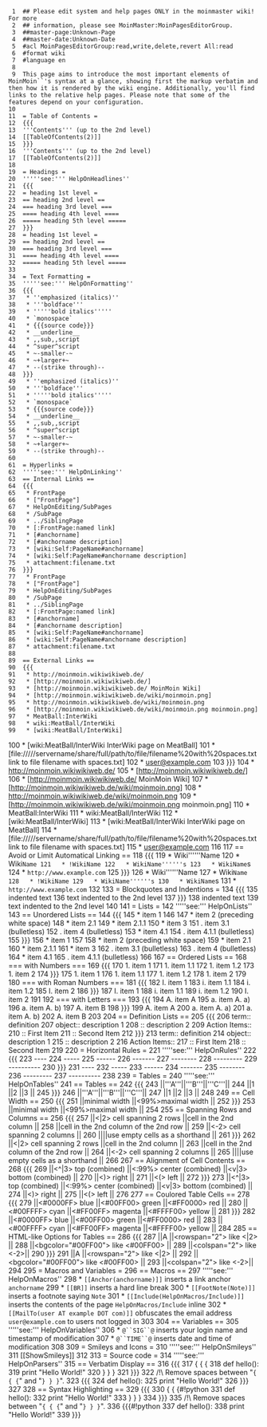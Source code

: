      1	## Please edit system and help pages ONLY in the moinmaster wiki! For more
     2	## information, please see MoinMaster:MoinPagesEditorGroup.
     3	##master-page:Unknown-Page
     4	##master-date:Unknown-Date
     5	#acl MoinPagesEditorGroup:read,write,delete,revert All:read
     6	#format wiki
     7	#language en
     8
     9	This page aims to introduce the most important elements of MoinMoin``'s syntax at a glance, showing first the markup verbatim and then how it is rendered by the wiki engine. Additionally, you'll find links to the relative help pages. Please note that some of the features depend on your configuration.
    10
    11	= Table of Contents =
    12	{{{
    13	'''Contents''' (up to the 2nd level)
    14	[[TableOfContents(2)]]
    15	}}}
    16	'''Contents''' (up to the 2nd level)
    17	[[TableOfContents(2)]]
    18
    19	= Headings =
    20	'''''see:''' HelpOnHeadlines''
    21	{{{
    22	= heading 1st level =
    23	== heading 2nd level ==
    24	=== heading 3rd level ===
    25	==== heading 4th level ====
    26	===== heading 5th level =====
    27	}}}
    28	= heading 1st level =
    29	== heading 2nd level ==
    30	=== heading 3rd level ===
    31	==== heading 4th level ====
    32	===== heading 5th level =====
    33
    34	= Text Formatting =
    35	'''''see:''' HelpOnFormatting''
    36	{{{
    37	 * ''emphasized (italics)''
    38	 * '''boldface'''
    39	 * '''''bold italics'''''
    40	 * `monospace`
    41	 * {{{source code}}}
    42	 * __underline__
    43	 * ,,sub,,script
    44	 * ^super^script
    45	 * ~-smaller-~
    46	 * ~+larger+~
    47	 * --(strike through)--
    48	}}}
    49	 * ''emphasized (italics)''
    50	 * '''boldface'''
    51	 * '''''bold italics'''''
    52	 * `monospace`
    53	 * {{{source code}}}
    54	 * __underline__
    55	 * ,,sub,,script
    56	 * ^super^script
    57	 * ~-smaller-~
    58	 * ~+larger+~
    59	 * --(strike through)--
    60
    61	= Hyperlinks =
    62	'''''see:''' HelpOnLinking''
    63	== Internal Links ==
    64	{{{
    65	 * FrontPage
    66	 * ["FrontPage"]
    67	 * HelpOnEditing/SubPages
    68	 * /SubPage
    69	 * ../SiblingPage
    70	 * [:FrontPage:named link]
    71	 * [#anchorname]
    72	 * [#anchorname description]
    73	 * [wiki:Self:PageName#anchorname]
    74	 * [wiki:Self:PageName#anchorname description]
    75	 * attachment:filename.txt
    76	}}}
    77	 * FrontPage
    78	 * ["FrontPage"]
    79	 * HelpOnEditing/SubPages
    80	 * /SubPage
    81	 * ../SiblingPage
    82	 * [:FrontPage:named link]
    83	 * [#anchorname]
    84	 * [#anchorname description]
    85	 * [wiki:Self:PageName#anchorname]
    86	 * [wiki:Self:PageName#anchorname description]
    87	 * attachment:filename.txt
    88
    89	== External Links ==
    90	{{{
    91	 * http://moinmoin.wikiwikiweb.de/
    92	 * [http://moinmoin.wikiwikiweb.de/]
    93	 * [http://moinmoin.wikiwikiweb.de/ MoinMoin Wiki]
    94	 * [http://moinmoin.wikiwikiweb.de/wiki/moinmoin.png]
    95	 * http://moinmoin.wikiwikiweb.de/wiki/moinmoin.png
    96	 * [http://moinmoin.wikiwikiweb.de/wiki/moinmoin.png moinmoin.png]
    97	 * MeatBall:InterWiki
    98	 * wiki:MeatBall/InterWiki
    99	 * [wiki:MeatBall/InterWiki]
   100	 * [wiki:MeatBall/InterWiki InterWiki page on MeatBall]
   101	 * [file://///servername/share/full/path/to/file/filename%20with%20spaces.txt link to file filename with spaces.txt]
   102	 * user@example.com
   103	}}}
   104	 * http://moinmoin.wikiwikiweb.de/
   105	 * [http://moinmoin.wikiwikiweb.de/]
   106	 * [http://moinmoin.wikiwikiweb.de/ MoinMoin Wiki]
   107	 * [http://moinmoin.wikiwikiweb.de/wiki/moinmoin.png]
   108	 * http://moinmoin.wikiwikiweb.de/wiki/moinmoin.png
   109	 * [http://moinmoin.wikiwikiweb.de/wiki/moinmoin.png moinmoin.png]
   110	 * MeatBall:InterWiki
   111	 * wiki:MeatBall/InterWiki
   112	 * [wiki:MeatBall/InterWiki]
   113	 * [wiki:MeatBall/InterWiki InterWiki page on MeatBall]
   114	 * [file://///servername/share/full/path/to/file/filename%20with%20spaces.txt link to file filename with spaces.txt]
   115	 * user@example.com
   116
   117	== Avoid or Limit Automatical Linking ==
   118	{{{
   119	 * Wiki''''''Name
   120	 * Wiki``Name
   121	 * !WikiName
   122	 * WikiName''''''s
   123	 * WikiName``s
   124	 * `http://www.example.com`
   125	}}}
   126	 * Wiki''''''Name
   127	 * Wiki``Name
   128	 * !WikiName
   129	 * WikiName''''''s
   130	 * WikiName``s
   131	 * `http://www.example.com`
   132
   133	= Blockquotes and Indentions =
   134	{{{
   135	 indented text
   136	  text indented to the 2nd level
   137	}}}
   138	 indented text
   139	  text indented to the 2nd level
   140
   141	= Lists =
   142	'''''see:''' HelpOnLists''
   143	== Unordered Lists ==
   144	{{{
   145	 * item 1
   146
   147	 * item 2 (preceding white space)
   148	  * item 2.1
   149	   * item 2.1.1
   150	 * item 3
   151	  . item 3.1 (bulletless)
   152	 . item 4 (bulletless)
   153	  * item 4.1
   154	   . item 4.1.1 (bulletless)
   155	}}}
   156	 * item 1
   157
   158	 * item 2 (preceding white space)
   159	  * item 2.1
   160	   * item 2.1.1
   161	 * item 3
   162	  . item 3.1 (bulletless)
   163	 . item 4 (bulletless)
   164	  * item 4.1
   165	   . item 4.1.1 (bulletless)
   166
   167	== Ordered Lists ==
   168	=== with Numbers ===
   169	{{{
   170	 1. item 1
   171	   1. item 1.1
   172	   1. item 1.2
   173	 1. item 2
   174	}}}
   175	 1. item 1
   176	   1. item 1.1
   177	   1. item 1.2
   178	 1. item 2
   179
   180	=== with Roman Numbers ===
   181	{{{
   182	 I. item 1
   183	   i. item 1.1
   184	   i. item 1.2
   185	 I. item 2
   186	}}}
   187	 I. item 1
   188	   i. item 1.1
   189	   i. item 1.2
   190	 I. item 2
   191
   192	=== with Letters ===
   193	{{{
   194	 A. item A
   195	   a. item A. a)
   196	   a. item A. b)
   197	 A. item B
   198	}}}
   199	 A. item A
   200	   a. item A. a)
   201	   a. item A. b)
   202	 A. item B
   203
   204	== Definition Lists ==
   205	{{{
   206	 term:: definition
   207	 object:: description 1
   208	 :: description 2
   209	 Action Items::
   210	 :: First Item
   211	 :: Second Item
   212	}}}
   213	 term:: definition
   214	 object:: description 1
   215	 :: description 2
   216	 Action Items::
   217	 :: First Item
   218	 :: Second Item
   219
   220	= Horizontal Rules =
   221	'''''see:''' HelpOnRules''
   222	{{{
   223	----
   224	-----
   225	------
   226	-------
   227	--------
   228	---------
   229	----------
   230	}}}
   231	----
   232	-----
   233	------
   234	-------
   235	--------
   236	---------
   237	----------
   238
   239	= Tables =
   240	'''''see:''' HelpOnTables''
   241	== Tables ==
   242	{{{
   243	||'''A'''||'''B'''||'''C'''||
   244	||1      ||2      ||3      ||
   245	}}}
   246	||'''A'''||'''B'''||'''C'''||
   247	||1      ||2      ||3      ||
   248
   249	== Cell Width ==
   250	{{{
   251	||minimal width ||<99%>maximal width ||
   252	}}}
   253	||minimal width ||<99%>maximal width ||
   254
   255	== Spanning Rows and Columns  ==
   256	{{{
   257	||<|2> cell spanning 2 rows ||cell in the 2nd column ||
   258	||cell in the 2nd column of the 2nd row ||
   259	||<-2> cell spanning 2 columns ||
   260	||||use empty cells as a shorthand ||
   261	}}}
   262	||<|2> cell spanning 2 rows ||cell in the 2nd column ||
   263	||cell in the 2nd column of the 2nd row ||
   264	||<-2> cell spanning 2 columns ||
   265	||||use empty cells as a shorthand ||
   266
   267	== Alignment of Cell Contents ==
   268	{{{
   269	||<^|3> top (combined) ||<:99%> center (combined) ||<v|3> bottom (combined) ||
   270	||<)> right ||
   271	||<(> left ||
   272	}}}
   273	||<^|3> top (combined) ||<:99%> center (combined) ||<v|3> bottom (combined) ||
   274	||<)> right ||
   275	||<(> left ||
   276
   277	== Coulored Table Cells ==
   278	{{{
   279	||<#0000FF> blue ||<#00FF00> green    ||<#FF0000> red    ||
   280	||<#00FFFF> cyan ||<#FF00FF> magenta  ||<#FFFF00> yellow ||
   281	}}}
   282	||<#0000FF> blue ||<#00FF00> green    ||<#FF0000> red    ||
   283	||<#00FFFF> cyan ||<#FF00FF> magenta  ||<#FFFF00> yellow ||
   284
   285	== HTML-like Options for Tables ==
   286	{{{
   287	||A ||<rowspan="2"> like <|2> ||
   288	||<bgcolor="#00FF00"> like <#00FF00> ||
   289	||<colspan="2"> like <-2>||
   290	}}}
   291	||A ||<rowspan="2"> like <|2> ||
   292	||<bgcolor="#00FF00"> like <#00FF00> ||
   293	||<colspan="2"> like <-2>||
   294
   295	= Macros and Variables =
   296	== Macros ==
   297	'''''see:''' HelpOnMacros''
   298	 * `[[Anchor(anchorname)]]` inserts a link anchor `anchorname`
   299	 * `[[BR]]` inserts a hard line break
   300	 * `[[FootNote(Note)]]` inserts a footnote saying `Note`
   301	 * `[[Include(HelpOnMacros/Include)]]` inserts the contents of the page `HelpOnMacros/Include` inline
   302	 * `[[MailTo(user AT example DOT com)]]` obfuscates the email address `user@example.com` to users not logged in
   303
   304	== Variables ==
   305	'''''see:''' HelpOnVariables''
   306	 * `@``SIG``@` inserts your login name and timestamp of modification
   307	 * `@``TIME``@` inserts date and time of modification
   308
   309	= Smileys and Icons =
   310	'''''see:''' HelpOnSmileys''
   311	[[ShowSmileys]]
   312
   313	= Source code =
   314	'''''see:''' HelpOnParsers''
   315	== Verbatim Display ==
   316	{{{
   317	{ { {
   318	def hello():
   319	    print "Hello World!"
   320	} } }
   321	}}}
   322	/!\ Remove spaces between "`{ { {`" and "`} } }`".
   323	{{{
   324	def hello():
   325	    print "Hello World!"
   326	}}}
   327
   328	== Syntax Highlighting ==
   329	{{{
   330	{ { {#!python
   331	def hello():
   332	    print "Hello World!"
   333	} } }
   334	}}}
   335	/!\ Remove spaces between "`{ { {`" and "`} } }`".
   336	{{{#!python
   337	def hello():
   338	    print "Hello World!"
   339	}}}
